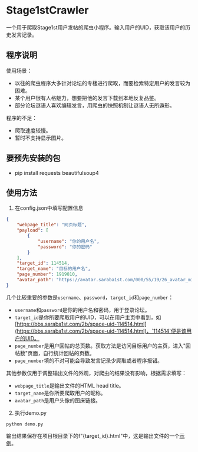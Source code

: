 # Stage1stCrawler

一个用于爬取Stage1st用户发帖的爬虫小程序。输入用户的UID，获取该用户的历史发言记录。

## 程序说明

使用场景：

- 以往的爬虫程序大多针对论坛的专楼进行爬取，而要检索特定用户的发言较为困难。
- 某个用户很有人格魅力，想要把他的发言下载到本地反复品鉴。
- 部分论坛谜语人喜欢编辑发言，用爬虫的快照机制让谜语人无所遁形。

程序的不足：

- 爬取速度较慢。
- 暂时不支持显示图片。

## 要预先安装的包

* pip install requests beautifulsoup4

## 使用方法

1. 在config.json中填写配置信息

```json
{
    "webpage_title": "网页标题",
    "payload": [
        {
            "username": "你的用户名",
            "password": "你的密码"
        }
    ],
    "target_id": 114514,
    "target_name": "目标的用户名",
    "page_number": 1919810,
    "avatar_path": "https://avatar.saraba1st.com/000/55/19/26_avatar_middle.jpg"
}
```

几个比较重要的参数是`username`、`password`，`target_id`和`page_number`：

- `username`和`password`是你的用户名和密码，用于登录论坛。
- `target_id`是你所要爬取用户的UID，可以在用户主页中看到，如[https://bbs.saraba1st.com/2b/space-uid-114514.html](https://bbs.saraba1st.com/2b/space-uid-114514.html)，`114514`便是该用户的UID。
- `page_number`是用户回帖的总页数。获取方法是访问目标用户的主页，进入"回帖数"页面，自行统计回帖的页数。
- `page_number`填的不对可能会导致发言记录少爬取或者程序报错。

其他参数仅用于调整输出文件的外观，对爬虫的结果没有影响，根据需求填写：

- `webpage_title`是输出文件的HTML head title。
- `target_name`是你所要爬取用户的昵称。
- `avatar_path`是用户头像的图床链接。

2. 执行demo.py

```shell
python demo.py
```

输出结果保存在项目根目录下的f"{target_id}.html"中，这是输出文件的一个[示例](/555493.html)。
